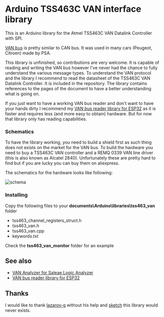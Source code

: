 
# Arduino TSS463C VAN interface library

This is an Arduino library for the Atmel TSS463C VAN Datalink Controller with SPI.

[VAN bus][van_bus] is pretty similar to CAN bus. It was used in many cars (Peugeot, Citroen) made by PSA.

This library is unfinished, so contributions are very welcome. It is capable of reading and writing the VAN bus however I've never had the chance to fully understand the various message types. To understand the VAN protocol and the library I recommend to read the datasheet of the TSS463C VAN Datalink Controller. It is included in the repository. The library contains references to the pages of the document to have a better understanding what is going on.

If you just want to have a working VAN bus reader and don't want to have your hands dirty I recommend my [VAN bus reader library for ESP32][esp32_van_reader] as it is faster and requires less (and more easy to obtain) hardware. But for now that library only has reading capabilities.

### Schematics

To have the library working, you need to build a shield first as such thing does not exists on the market for the VAN bus. To build the hardware you need to buy a TSS463C VAN controller and a REMQ 0339 VAN line driver (this is also known as Alcatel 2840). Unfortunately these are pretty hard to find but if you are lucky you can buy them on aliexpress.

The schematics for the hardware looks like following:


![schema](https://github.com/morcibacsi/arduino_tss463_van/raw/master/schema/schema.png)
### Installing
Copy the following files to your **documents\Arduino\libraries\tss463_van** folder
  - tss463_channel_registers_struct.h
  - tss463_van.h
  - tss463_van.cpp
  - keywords.txt

Check the **tss463_van_monitor** folder for an example

## See also
- [VAN Analyzer for Saleae Logic Analyzer][van_analyzer]
- [VAN bus reader library for ESP32][esp32_van_reader]

## Thanks
I would like to thank [lazarov-g][lazarov-g] without his help and [sketch][lazarov_reader] this library would never exists.

[van_bus]: https://en.wikipedia.org/wiki/Vehicle_Area_Network
[van_network]: https://en.wikipedia.org/wiki/Vehicle_Area_Network
[van_analyzer]: https://github.com/morcibacsi/VanAnalyzer/
[esp32_van_reader]: https://github.com/morcibacsi/esp32_rmt_van_rx
[lazarov_reader]: https://github.com/lazarov-g/vanreader
[lazarov-g]: https://github.com/lazarov-g
